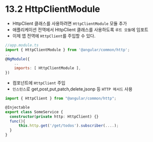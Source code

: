 # 13.2 HttpClientModule

- HttpClient 클래스를 사용하려면 `HttpClientModule` 모듈 추가
- 애플리케이션 전역에서 HttpClient 클래스를 사용하도록 `루트 모듈`에 임포트
- 이제 앱 전역에 `HttpClient`를 주입할 수 있다.

```javascript
//app.module.ts
import { HttpClientModule } from '@angular/common/http';
..
@NgModule({
    ..
    imports: [ HttpClientModule ],
})
```

- 컴포넌트에 `HttpClient` 주입
- `인스턴스`로 get,post,put,patch,delete,jsonp 등 `HTTP 메서드` 사용

```typescript
import { HttpClient } from "@angular/common/http";

@Injectable
export class SomeService {
  constructor(private http: HttpClient) {}
  func(){
      this.http.get('/get/todos').subscriber(....);
  }
}
```
